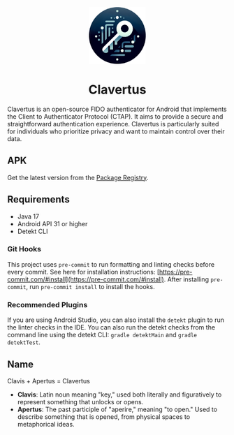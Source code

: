 <div align="center">
    <a href="https://gitlab.ti.bfh.ch/bathesis-2024/clavertus">
        <img height="130px" src="./assets/logo.png" />
    </a>
    <h1 align="center">
        Clavertus
    </h1>
</div>

Clavertus is an open-source FIDO authenticator for Android that implements the Client to Authenticator Protocol (CTAP). 
It aims to provide a secure and straightforward authentication experience. 
Clavertus is particularly suited for individuals who prioritize privacy and want to maintain control over their data.

## APK

Get the latest version from the [Package Registry](https://gitlab.ti.bfh.ch/bathesis-2024/clavertus/-/packages/1799).

## Requirements

- Java 17
- Android API 31 or higher
- Detekt CLI

### Git Hooks

This project uses `pre-commit` to run formatting and linting checks before every commit. 
See here for installation instructions: [https://pre-commit.com/#install](https://pre-commit.com/#install). 
After installing `pre-commit`, run `pre-commit install` to install the hooks.

### Recommended Plugins

If you are using Android Studio, you can also install the `detekt` plugin to run the linter checks in the IDE.
You can also run the detekt checks from the command line using the detekt CLI: `gradle detektMain` and `gradle detektTest`.

## Name

Clavis + Apertus = Clavertus

- **Clavis**: Latin noun meaning "key," used both literally and figuratively to represent something that unlocks or opens.
- **Apertus**: The past participle of "aperire," meaning "to open." Used to describe something that is opened, from physical spaces to metaphorical ideas.